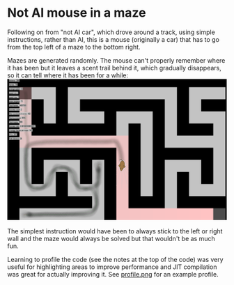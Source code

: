 # Not AI mouse in a maze
Following on from "not AI car", which drove around a track, using simple instructions, rather than AI, this is a mouse (originally a car) that has to go from the top left of a maze to the bottom right.

Mazes are generated randomly. The mouse can't properly remember where it has been but it leaves a scent trail behind it, which gradually disappears, so it can tell where it has been for a while:
![Example maze](example_maze.png)

The simplest instruction would have been to always stick to the left or right wall and the maze would always be solved but that wouldn't be as much fun.

Learning to profile the code (see the notes at the top of the code) was very useful for highlighting areas to improve performance and JIT compilation was great for actually improving it. See [profile.png](profile.png) for an example profile.